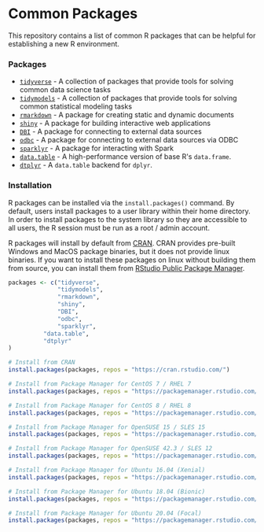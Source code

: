 # Common Packages

This repository contains a list of common R packages that can be helpful for
establishing a new R environment.

### Packages
* [`tidyverse`](https://www.tidyverse.org/) - A collection of packages that
  provide tools for solving common data science tasks
* [`tidymodels`](https://www.tidymodels.org/) - A collection of packages that
  provide tools for solving common statistical modeling tasks
* [`rmarkdown`](https://rmarkdown.rstudio.com/) - A package for creating static
  and dynamic documents
* [`shiny`](https://shiny.rstudio.com/) - A package for building interactive
  web applications
* [`DBI`](https://dbi.r-dbi.org/) - A package for connecting to external data
  sources
* [`odbc`](https://github.com/r-dbi/odbc) - A package for connecting to
  external data sources via ODBC
* [`sparklyr`](https://spark.rstudio.com/) - A package for interacting with
  Spark
* [`data.table`](https://rdatatable.gitlab.io/data.table/) - A high-performance
  version of base R's `data.frame`.
* [`dtplyr`](https://dtplyr.tidyverse.org/) - A `data.table` backend for
  `dplyr`.

### Installation
R packages can be installed via the `install.packages()` command. By default,
users install packages to a user library within their home directory. In order
to install packages to the system library so they are accessible to all users,
the R session must be run as a root / admin account.

R packages will install by default from [CRAN](https://cran.rstudio.com/). CRAN
provides pre-built Windows and MacOS package binaries, but it does not provide
linux binaries. If you want to install these packages on linux without building
them from source, you can install them from [RStudio Public Package
Manager](https://packagemanager.rstudio.com/client/#/).

```r
packages <- c("tidyverse",
              "tidymodels",
              "rmarkdown",
              "shiny",
              "DBI",
              "odbc",
              "sparklyr",
	      "data.table",
	      "dtplyr"
)

# Install from CRAN
install.packages(packages, repos = "https://cran.rstudio.com/")

# Install from Package Manager for CentOS 7 / RHEL 7
install.packages(packages, repos = "https://packagemanager.rstudio.com/all/__linux__/centos7/latest")

# Install from Package Manager for CentOS 8 / RHEL 8
install.packages(packages, repos = "https://packagemanager.rstudio.com/all/__linux__/centos8/latest")

# Install from Package Manager for OpenSUSE 15 / SLES 15
install.packages(packages, repos = "https://packagemanager.rstudio.com/all/__linux__/opensuse15/latest")

# Install from Package Manager for OpenSUSE 42.3 / SLES 12
install.packages(packages, repos = "https://packagemanager.rstudio.com/all/__linux__/opensuse42/latest")

# Install from Package Manager for Ubuntu 16.04 (Xenial)
install.packages(packages, repos = "https://packagemanager.rstudio.com/all/__linux__/xenial/latest")

# Install from Package Manager for Ubuntu 18.04 (Bionic)
install.packages(packages, repos = "https://packagemanager.rstudio.com/all/__linux__/bionic/latest")

# Install from Package Manager for Ubuntu 20.04 (Focal)
install.packages(packages, repos = "https://packagemanager.rstudio.com/all/__linux__/focal/latest")
```
